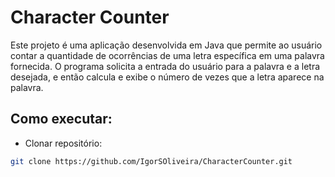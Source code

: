 # Character Counter
Este projeto é uma aplicação desenvolvida em Java que permite ao usuário contar a quantidade de ocorrências de uma letra específica em uma palavra fornecida. O programa solicita a entrada do usuário para a palavra e a letra desejada, e então calcula e exibe o número de vezes que a letra aparece na palavra.

## Como executar:
- Clonar repositório:

```bash
git clone https://github.com/IgorSOliveira/CharacterCounter.git
